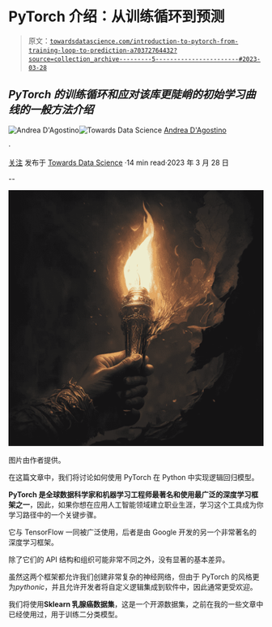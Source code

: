 # PyTorch 介绍：从训练循环到预测

> 原文：[`towardsdatascience.com/introduction-to-pytorch-from-training-loop-to-prediction-a70372764432?source=collection_archive---------5-----------------------#2023-03-28`](https://towardsdatascience.com/introduction-to-pytorch-from-training-loop-to-prediction-a70372764432?source=collection_archive---------5-----------------------#2023-03-28)

## *PyTorch 的训练循环和应对该库更陡峭的初始学习曲线的一般方法介绍*

[](https://medium.com/@theDrewDag?source=post_page-----a70372764432--------------------------------)![Andrea D'Agostino](https://medium.com/@theDrewDag?source=post_page-----a70372764432--------------------------------)[](https://towardsdatascience.com/?source=post_page-----a70372764432--------------------------------)![Towards Data Science](https://towardsdatascience.com/?source=post_page-----a70372764432--------------------------------) [Andrea D'Agostino](https://medium.com/@theDrewDag?source=post_page-----a70372764432--------------------------------)

·

[关注](https://medium.com/m/signin?actionUrl=https%3A%2F%2Fmedium.com%2F_%2Fsubscribe%2Fuser%2F4e8f67b0b09b&operation=register&redirect=https%3A%2F%2Ftowardsdatascience.com%2Fintroduction-to-pytorch-from-training-loop-to-prediction-a70372764432&user=Andrea+D%27Agostino&userId=4e8f67b0b09b&source=post_page-4e8f67b0b09b----a70372764432---------------------post_header-----------) 发布于 [Towards Data Science](https://towardsdatascience.com/?source=post_page-----a70372764432--------------------------------) ·14 min read·2023 年 3 月 28 日[](https://medium.com/m/signin?actionUrl=https%3A%2F%2Fmedium.com%2F_%2Fvote%2Ftowards-data-science%2Fa70372764432&operation=register&redirect=https%3A%2F%2Ftowardsdatascience.com%2Fintroduction-to-pytorch-from-training-loop-to-prediction-a70372764432&user=Andrea+D%27Agostino&userId=4e8f67b0b09b&source=-----a70372764432---------------------clap_footer-----------)

--

[](https://medium.com/m/signin?actionUrl=https%3A%2F%2Fmedium.com%2F_%2Fbookmark%2Fp%2Fa70372764432&operation=register&redirect=https%3A%2F%2Ftowardsdatascience.com%2Fintroduction-to-pytorch-from-training-loop-to-prediction-a70372764432&source=-----a70372764432---------------------bookmark_footer-----------)![](img/39bd895d764577c1f195119868a023ec.png)

图片由作者提供。

在这篇文章中，我们将讨论如何使用 PyTorch 在 Python 中实现逻辑回归模型。

**PyTorch 是全球数据科学家和机器学习工程师最著名和使用最广泛的深度学习框架之一**，因此，如果你想在应用人工智能领域建立职业生涯，学习这个工具成为你学习路径中的一个关键步骤。

它与 TensorFlow 一同被广泛使用，后者是由 Google 开发的另一个非常著名的深度学习框架。

除了它们的 API 结构和组织可能非常不同之外，没有显著的基本差异。

虽然这两个框架都允许我们创建非常复杂的神经网络，但由于 PyTorch 的风格更为*pythonic*，并且允许开发者将自定义逻辑集成到软件中，因此通常更受欢迎。

我们将使用**Sklearn 乳腺癌数据集**，这是一个开源数据集，之前在我的一些文章中已经使用过，用于训练二分类模型。
